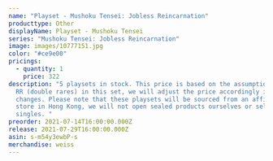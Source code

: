 ```yaml
---
name: "Playset - Mushoku Tensei: Jobless Reincarnation"
producttype: Other
displayName: Playset - Mushoku Tensei
series: "Mushoku Tensei: Jobless Reincarnation"
image: images/10777151.jpg
color: "#ce9e00"
pricings:
  - quantity: 1
    price: 322
description: "5 playsets in stock. This price is based on the assumption of a 10
  RR (double rares) in this set, we will adjust the price accordingly if this
  changes. Please note that these playsets will be sourced from an affiliate
  store in Hong Kong, we will not open sealed products ourselves or sell any
  singles. "
preorder: 2021-07-14T16:00:00.000Z
release: 2021-07-29T16:00:00.000Z
asin: s-m54y3ewbP-s
merchandise: weiss
---
```

